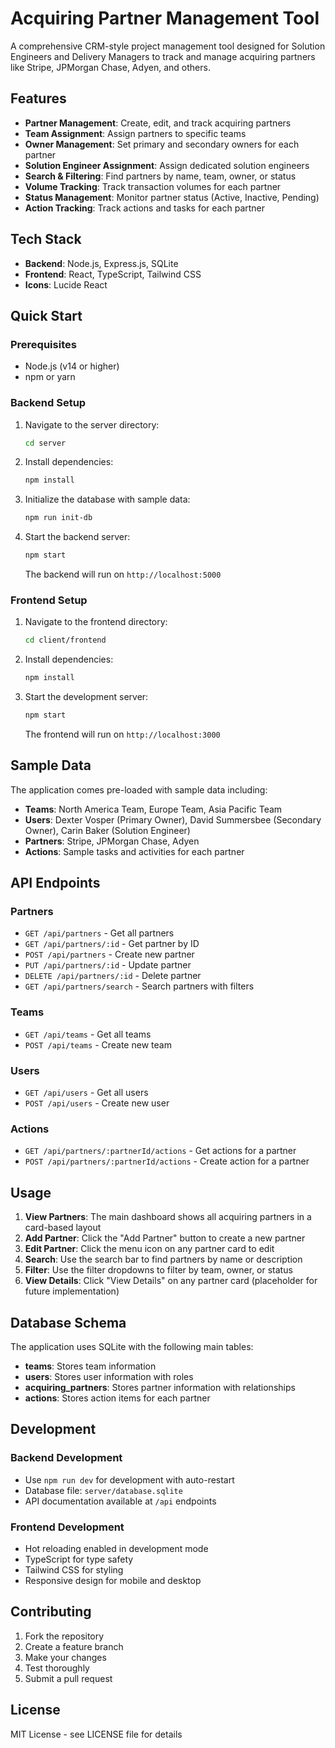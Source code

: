 # Acquiring Partner Management Tool

A comprehensive CRM-style project management tool designed for Solution Engineers and Delivery Managers to track and manage acquiring partners like Stripe, JPMorgan Chase, Adyen, and others.

## Features

- **Partner Management**: Create, edit, and track acquiring partners
- **Team Assignment**: Assign partners to specific teams
- **Owner Management**: Set primary and secondary owners for each partner
- **Solution Engineer Assignment**: Assign dedicated solution engineers
- **Search & Filtering**: Find partners by name, team, owner, or status
- **Volume Tracking**: Track transaction volumes for each partner
- **Status Management**: Monitor partner status (Active, Inactive, Pending)
- **Action Tracking**: Track actions and tasks for each partner

## Tech Stack

- **Backend**: Node.js, Express.js, SQLite
- **Frontend**: React, TypeScript, Tailwind CSS
- **Icons**: Lucide React

## Quick Start

### Prerequisites

- Node.js (v14 or higher)
- npm or yarn

### Backend Setup

1. Navigate to the server directory:
   ```bash
   cd server
   ```

2. Install dependencies:
   ```bash
   npm install
   ```

3. Initialize the database with sample data:
   ```bash
   npm run init-db
   ```

4. Start the backend server:
   ```bash
   npm start
   ```

   The backend will run on `http://localhost:5000`

### Frontend Setup

1. Navigate to the frontend directory:
   ```bash
   cd client/frontend
   ```

2. Install dependencies:
   ```bash
   npm install
   ```

3. Start the development server:
   ```bash
   npm start
   ```

   The frontend will run on `http://localhost:3000`

## Sample Data

The application comes pre-loaded with sample data including:

- **Teams**: North America Team, Europe Team, Asia Pacific Team
- **Users**: Dexter Vosper (Primary Owner), David Summersbee (Secondary Owner), Carin Baker (Solution Engineer)
- **Partners**: Stripe, JPMorgan Chase, Adyen
- **Actions**: Sample tasks and activities for each partner

## API Endpoints

### Partners
- `GET /api/partners` - Get all partners
- `GET /api/partners/:id` - Get partner by ID
- `POST /api/partners` - Create new partner
- `PUT /api/partners/:id` - Update partner
- `DELETE /api/partners/:id` - Delete partner
- `GET /api/partners/search` - Search partners with filters

### Teams
- `GET /api/teams` - Get all teams
- `POST /api/teams` - Create new team

### Users
- `GET /api/users` - Get all users
- `POST /api/users` - Create new user

### Actions
- `GET /api/partners/:partnerId/actions` - Get actions for a partner
- `POST /api/partners/:partnerId/actions` - Create action for a partner

## Usage

1. **View Partners**: The main dashboard shows all acquiring partners in a card-based layout
2. **Add Partner**: Click the "Add Partner" button to create a new partner
3. **Edit Partner**: Click the menu icon on any partner card to edit
4. **Search**: Use the search bar to find partners by name or description
5. **Filter**: Use the filter dropdowns to filter by team, owner, or status
6. **View Details**: Click "View Details" on any partner card (placeholder for future implementation)

## Database Schema

The application uses SQLite with the following main tables:

- **teams**: Stores team information
- **users**: Stores user information with roles
- **acquiring_partners**: Stores partner information with relationships
- **actions**: Stores action items for each partner

## Development

### Backend Development
- Use `npm run dev` for development with auto-restart
- Database file: `server/database.sqlite`
- API documentation available at `/api` endpoints

### Frontend Development
- Hot reloading enabled in development mode
- TypeScript for type safety
- Tailwind CSS for styling
- Responsive design for mobile and desktop

## Contributing

1. Fork the repository
2. Create a feature branch
3. Make your changes
4. Test thoroughly
5. Submit a pull request

## License

MIT License - see LICENSE file for details
